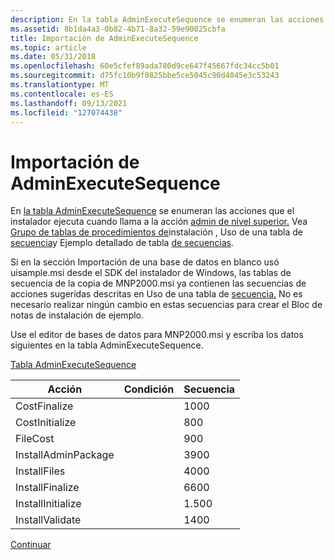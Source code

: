 ```yaml
---
description: En la tabla AdminExecuteSequence se enumeran las acciones que el instalador ejecuta cuando llama a la acción admin de nivel superior. Vea Grupo de tablas de procedimientos de instalación, Uso de una tabla de secuencia y Ejemplo detallado de tabla de secuencia.
ms.assetid: 8b1da4a3-0b82-4b71-8a32-59e90025cbfa
title: Importación de AdminExecuteSequence
ms.topic: article
ms.date: 05/31/2018
ms.openlocfilehash: 60e5cfef89ada780d9ce647f45667fdc34cc5b01
ms.sourcegitcommit: d75fc10b9f0825bbe5ce5045c90d4045e3c53243
ms.translationtype: MT
ms.contentlocale: es-ES
ms.lasthandoff: 09/13/2021
ms.locfileid: "127074438"
---
```

# <a name="importing-the-adminexecutesequence"></a>Importación de AdminExecuteSequence

En [la tabla AdminExecuteSequence](adminexecutesequence-table.md) se enumeran las acciones que el instalador ejecuta cuando llama a la acción [admin de nivel superior.](admin-action.md) Vea [Grupo de tablas de procedimientos de](installation-procedure-tables-group.md)instalación , Uso de una tabla de [secuencia](using-a-sequence-table.md)y Ejemplo detallado de tabla [de secuencias](sequence-table-detailed-example.md).

Si en [](importing-a-blank-database.md) la sección Importación de una base de datos en blanco usó uisample.msi desde el SDK del instalador de Windows, las tablas de secuencia de la copia de MNP2000.msi ya contienen las secuencias de acciones sugeridas descritas en Uso de una tabla de [secuencia.](using-a-sequence-table.md) No es necesario realizar ningún cambio en estas secuencias para crear el Bloc de notas de instalación de ejemplo.

Use el editor de bases de datos para MNP2000.msi y escriba los datos siguientes en la tabla AdminExecuteSequence.

[Tabla AdminExecuteSequence](adminexecutesequence-table.md)



| Acción              | Condición | Secuencia |
|---------------------|-----------|----------|
| CostFinalize        |           | 1000     |
| CostInitialize      |           | 800      |
| FileCost            |           | 900      |
| InstallAdminPackage |           | 3900     |
| InstallFiles        |           | 4000     |
| InstallFinalize     |           | 6600     |
| InstallInitialize   |           | 1.500     |
| InstallValidate     |           | 1400     |



 

[Continuar](importing-the-adminuisequence.md)

 

 



